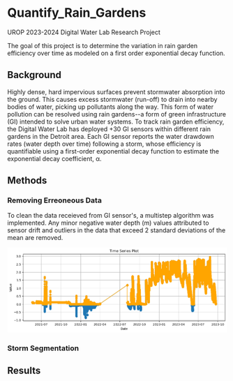 # Quantify_Rain_Gardens
UROP 2023-2024 Digital Water Lab Research Project

The goal of this project is to determine the variation in rain garden efficiency over time as modeled on a first order exponential decay function.

## Background
Highly dense, hard impervious surfaces prevent stormwater absorption into the ground. This causes excess stormwater (run-off) to drain into nearby bodies of water, picking up pollutants along the way. This form of water pollution can be resolved using rain gardens--a form of green infrastructure (GI) intended to solve urban water systems. To track rain garden efficiency, the Digital Water Lab has deployed +30 GI sensors within different rain gardens in the Detroit area. Each GI sensor reports the water drawdown rates (water depth over time) following a storm, whose efficiency is quantifiable using a first-order exponential decay function to estimate the exponential decay coefficient, α.

## Methods
### Removing Erreoneous Data
To clean the data receieved from GI sensor's, a multistep algorithm was implemented. Any minor negative water depth (m) values attributed to sensor drift and outliers in the data that exceed 2 standard deviations of the mean are removed.

![Clean time series data](https://github.com/shinapatel/Quantify_Rain_Gardens/blob/main/overlay_clean_data.png)

### Storm Segmentation


## Results